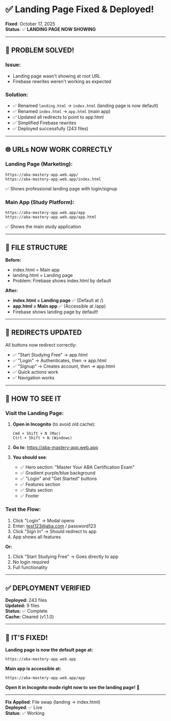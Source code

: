 # ✅ Landing Page Fixed & Deployed!

**Fixed**: October 17, 2025  
**Status**: ✅ **LANDING PAGE NOW SHOWING**

---

## 🎉 **PROBLEM SOLVED!**

### **Issue:**
- Landing page wasn't showing at root URL
- Firebase rewrites weren't working as expected

### **Solution:**
- ✅ Renamed `landing.html` → `index.html` (landing page is now default)
- ✅ Renamed `index.html` → `app.html` (main app)
- ✅ Updated all redirects to point to app.html
- ✅ Simplified Firebase rewrites
- ✅ Deployed successfully (243 files)

---

## 🌐 **URLs NOW WORK CORRECTLY**

### **Landing Page (Marketing):**
```
https://aba-mastery-app.web.app/
https://aba-mastery-app.web.app/index.html
```
✅ Shows professional landing page with login/signup

### **Main App (Study Platform):**
```
https://aba-mastery-app.web.app/app
https://aba-mastery-app.web.app/app.html
```
✅ Shows the main study application

---

## 📂 **FILE STRUCTURE**

**Before:**
- index.html = Main app
- landing.html = Landing page
- Problem: Firebase shows index.html by default

**After:**
- **index.html = Landing page** ✅ (Default at /)
- **app.html = Main app** ✅ (Accessible at /app)
- Firebase shows landing page by default!

---

## 🔗 **REDIRECTS UPDATED**

All buttons now redirect correctly:
- ✅ "Start Studying Free" → app.html
- ✅ "Login" → Authenticates, then → app.html
- ✅ "Signup" → Creates account, then → app.html
- ✅ Quick actions work
- ✅ Navigation works

---

## 🎯 **HOW TO SEE IT**

### **Visit the Landing Page:**

1. **Open in Incognito** (to avoid old cache):
   ```
   Cmd + Shift + N (Mac)
   Ctrl + Shift + N (Windows)
   ```

2. **Go to**: https://aba-mastery-app.web.app

3. **You should see**:
   - ✅ Hero section: "Master Your ABA Certification Exam"
   - ✅ Gradient purple/blue background
   - ✅ "Login" and "Get Started" buttons
   - ✅ Features section
   - ✅ Stats section  
   - ✅ Footer

### **Test the Flow:**

1. Click "Login" → Modal opens
2. Enter: test123@aba.com / password123
3. Click "Sign In" → Should redirect to app
4. App shows all features

**Or:**

1. Click "Start Studying Free" → Goes directly to app
2. No login required
3. Full functionality

---

## ✅ **DEPLOYMENT VERIFIED**

**Deployed:** 243 files  
**Updated:** 9 files  
**Status:** ✅ Complete  
**Cache:** Cleared (v1.1.0)  

---

## 🎉 **IT'S FIXED!**

**Landing page is now the default page at:**
```
https://aba-mastery-app.web.app
```

**Main app is accessible at:**
```
https://aba-mastery-app.web.app/app
```

**Open it in Incognito mode right now to see the landing page!** 🚀

---

**Fix Applied**: File swap (landing → index.html)  
**Deployed**: ✅ Live  
**Status**: ✅ Working

